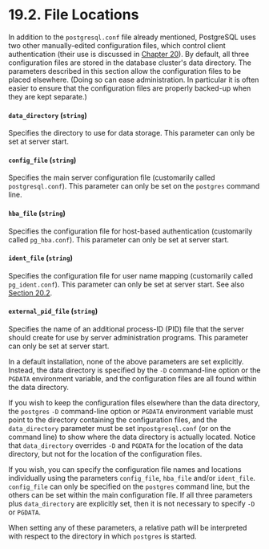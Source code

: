 # 19.2. File Locations

In addition to the `postgresql.conf` file already mentioned, PostgreSQL uses two other manually-edited configuration files, which control client authentication (their use is discussed in [Chapter 20](https://www.postgresql.org/docs/10/static/client-authentication.html)). By default, all three configuration files are stored in the database cluster's data directory. The parameters described in this section allow the configuration files to be placed elsewhere. (Doing so can ease administration. In particular it is often easier to ensure that the configuration files are properly backed-up when they are kept separate.)

#### `data_directory` (`string`)

Specifies the directory to use for data storage. This parameter can only be set at server start.

#### `config_file` (`string`)

Specifies the main server configuration file (customarily called `postgresql.conf`). This parameter can only be set on the `postgres` command line.

#### `hba_file` (`string`)

Specifies the configuration file for host-based authentication (customarily called `pg_hba.conf`). This parameter can only be set at server start.

#### `ident_file` (`string`)

Specifies the configuration file for user name mapping (customarily called `pg_ident.conf`). This parameter can only be set at server start. See also [Section 20.2](https://www.postgresql.org/docs/10/static/auth-username-maps.html).

#### `external_pid_file` (`string`)

Specifies the name of an additional process-ID (PID) file that the server should create for use by server administration programs. This parameter can only be set at server start.

In a default installation, none of the above parameters are set explicitly. Instead, the data directory is specified by the `-D` command-line option or the `PGDATA` environment variable, and the configuration files are all found within the data directory.

If you wish to keep the configuration files elsewhere than the data directory, the `postgres` `-D` command-line option or `PGDATA` environment variable must point to the directory containing the configuration files, and the `data_directory` parameter must be set in`postgresql.conf` (or on the command line) to show where the data directory is actually located. Notice that `data_directory` overrides `-D` and `PGDATA` for the location of the data directory, but not for the location of the configuration files.

If you wish, you can specify the configuration file names and locations individually using the parameters `config_file`, `hba_file` and/or `ident_file`. `config_file` can only be specified on the `postgres` command line, but the others can be set within the main configuration file. If all three parameters plus `data_directory` are explicitly set, then it is not necessary to specify `-D` or `PGDATA`.

When setting any of these parameters, a relative path will be interpreted with respect to the directory in which `postgres` is started.

